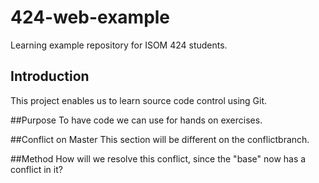 # 424-web-example
Learning example repository for ISOM 424 students.

## Introduction
This project enables us to learn source code control using Git.

##Purpose
To have code we can use for hands on exercises.

##Conflict on Master
This section will be different on the conflictbranch.

##Method
How will we resolve this conflict, since the "base" now has a conflict in it?
